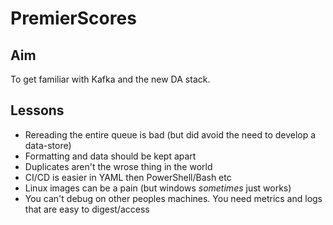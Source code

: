 # PremierScores

## Aim

To get familiar with Kafka and the new DA stack.

## Lessons

- Rereading the entire queue is bad (but did avoid the need to develop a data-store)
- Formatting and data should be kept apart
- Duplicates aren't the wrose thing in the world
- CI/CD is easier in YAML then PowerShell/Bash etc
- Linux images can be a pain (but windows _sometimes_ just works)
- You can't debug on other peoples machines.  You need metrics and logs that are easy to digest/access
